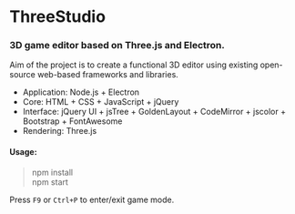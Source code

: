 ThreeStudio
===========

### 3D game editor based on Three.js and Electron. ###

Aim of the project is to create a functional 3D editor using existing open-source web-based frameworks and libraries.
- Application: Node.js + Electron
- Core: HTML + CSS + JavaScript + jQuery
- Interface: jQuery UI + jsTree + GoldenLayout + CodeMirror + jscolor + Bootstrap + FontAwesome
- Rendering: Three.js

#### Usage: ####

> npm install \
> npm start

Press `F9` or `Ctrl+P` to enter/exit game mode.
